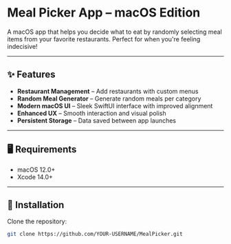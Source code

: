 # Meal Picker App – macOS Edition


A macOS app that helps you decide what to eat by randomly selecting meal items from your favorite restaurants. 
Perfect for when you're feeling indecisive!

---

## ✨ Features

- **Restaurant Management** – Add restaurants with custom menus  
- **Random Meal Generator** – Generate random meals per category  
- **Modern macOS UI** – Sleek SwiftUI interface with improved alignment  
- **Enhanced UX** – Smooth interaction and visual polish  
- **Persistent Storage** – Data saved between app launches  

---


## 🖥️ Requirements

- macOS 12.0+
- Xcode 14.0+

---

## 🚀 Installation

Clone the repository:

```bash
git clone https://github.com/YOUR-USERNAME/MealPicker.git
